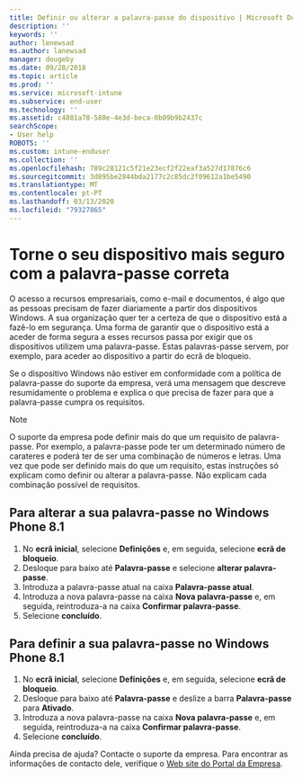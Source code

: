 ```yaml
---
title: Definir ou alterar a palavra-passe do dispositivo | Microsoft Docs
description: ''
keywords: ''
author: lenewsad
ms.author: lanewsad
manager: dougeby
ms.date: 09/28/2018
ms.topic: article
ms.prod: ''
ms.service: microsoft-intune
ms.subservice: end-user
ms.technology: ''
ms.assetid: c4801a78-580e-4e3d-beca-0b09b9b2437c
searchScope:
- User help
ROBOTS: ''
ms.custom: intune-enduser
ms.collection: ''
ms.openlocfilehash: 789c28121c5f21e23ecf2f22eaf3a527d17876c6
ms.sourcegitcommit: 3d895be2844bda2177c2c85dc2f09612a1be5490
ms.translationtype: MT
ms.contentlocale: pt-PT
ms.lasthandoff: 03/13/2020
ms.locfileid: "79327865"
---
```

# <a name="make-your-device-safer-with-the-right-password"></a>Torne o seu dispositivo mais seguro com a palavra-passe correta

O acesso a recursos empresariais, como e-mail e documentos, é algo que as pessoas precisam de fazer diariamente a partir dos dispositivos Windows. A sua organização quer ter a certeza de que o dispositivo está a fazê-lo em segurança. Uma forma de garantir que o dispositivo está a aceder de forma segura a esses recursos passa por exigir que os dispositivos utilizem uma palavra-passe. Estas palavras-passe servem, por exemplo, para aceder ao dispositivo a partir do ecrã de bloqueio.

Se o dispositivo Windows não estiver em conformidade com a política de palavra-passe do suporte da empresa, verá uma mensagem que descreve resumidamente o problema e explica o que precisa de fazer para que a palavra-passe cumpra os requisitos.

> [!Note]
> O suporte da empresa pode definir mais do que um requisito de palavra-passe. Por exemplo, a palavra-passe pode ter um determinado número de carateres e poderá ter de ser uma combinação de números e letras. Uma vez que pode ser definido mais do que um requisito, estas instruções só explicam como definir ou alterar a palavra-passe. Não explicam cada combinação possível de requisitos.

## <a name="to-change-your-password-on-windows-phone-81"></a>Para alterar a sua palavra-passe no Windows Phone 8.1

1. No **ecrã inicial**, selecione **Definições** e, em seguida, selecione **ecrã de bloqueio**.
2. Desloque para baixo até **Palavra-passe** e selecione **alterar palavra-passe**.
3. Introduza a palavra-passe atual na caixa **Palavra-passe atual**.
4. Introduza a nova palavra-passe na caixa **Nova palavra-passe** e, em seguida, reintroduza-a na caixa **Confirmar palavra-passe**.
4. Selecione **concluído**.

## <a name="to-set-your-password-on-windows-phone-81"></a>Para definir a sua palavra-passe no Windows Phone 8.1

1. No **ecrã inicial**, selecione **Definições** e, em seguida, selecione **ecrã de bloqueio**.
2. Desloque para baixo até **Palavra-passe** e deslize a barra **Palavra-passe** para **Ativado**.
3. Introduza a nova palavra-passe na caixa **Nova palavra-passe** e, em seguida, reintroduza-a na caixa **Confirmar palavra-passe**.
4. Selecione **concluído**.

Ainda precisa de ajuda? Contacte o suporte da empresa. Para encontrar as informações de contacto dele, verifique o [Web site do Portal da Empresa](https://go.microsoft.com/fwlink/?linkid=2010980).
